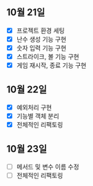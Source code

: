 ## 10월 21일

- [x] 프로젝트 환경 세팅
- [x] 난수 생성 기능 구현
- [x] 숫자 입력 기능 구현
- [x] 스트라이크, 볼 기능 구현
- [x] 게임 재시작, 종료 기능 구현

## 10월 22일

- [x] 예외처리 구현
- [x] 기능별 객체 분리
- [x] 전체적인 리팩토링

## 10월 23일

- [ ] 메서드 및 변수 이름 수정
- [ ] 전체적인 리팩토링
